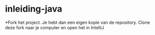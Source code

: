 # inleiding-java

*Fork het project. Je hebt dan een eigen kopie van de repository. Clone deze fork naar je computer en open het in IntelliJ
